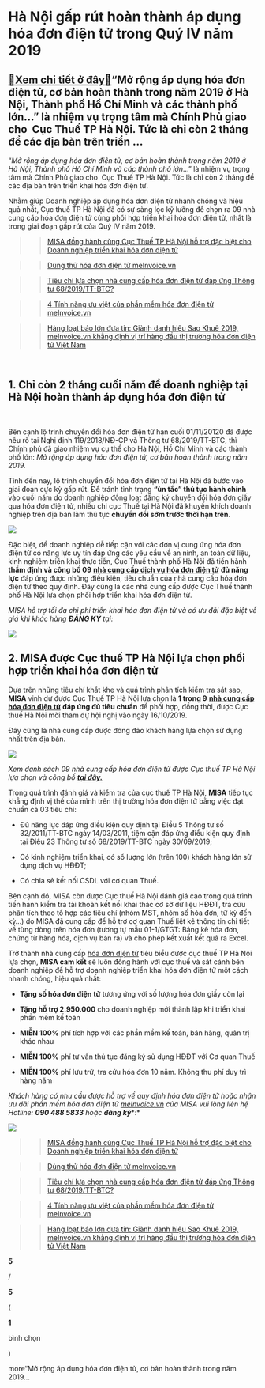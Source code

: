 Hà Nội gấp rút hoàn thành áp dụng hóa đơn điện tử trong Quý IV năm 2019
=======================================================================

[:gift:Xem chi tiết ở đây:gift:](https://hddtvn.com/ha-noi-gap-rut-hoan-thanh-ap-dung-hoa-don-dien-tu-trong-quy-iv-nam-2019/)“Mở rộng áp dụng hóa đơn điện tử, cơ bản hoàn thành trong năm 2019 ở Hà Nội, Thành phố Hồ Chí Minh và các thành phố lớn…” là nhiệm vụ trọng tâm mà Chính Phủ giao cho  Cục Thuế TP Hà Nội. Tức là chỉ còn 2 tháng để các địa bàn trên triển …
---------------------------------------------------------------------------------------------------------------------------------------------------------------------------------------------------------------------------------------------

“*Mở rộng áp dụng hóa đơn điện tử, cơ bản hoàn thành trong năm 2019 ở Hà Nội, Thành phố Hồ Chí Minh và các thành phố lớn*…” là nhiệm vụ trọng tâm mà Chính Phủ giao cho  Cục Thuế TP Hà Nội. Tức là chỉ còn 2 tháng để các địa bàn trên triển khai hóa đơn điện tử.


Nhằm giúp Doanh nghiệp áp dụng hóa đơn điện tử nhanh chóng và hiệu quả nhất, Cục thuế TP Hà Nội đã có sự sàng lọc kỹ lưỡng để chọn ra 09 nhà cung cấp hóa đơn điện tử cùng phối hợp triển khai hóa đơn điện tử, nhất là trong giai đoạn gấp rút của Quý IV năm 2019.


>> [MISA đồng hành cùng Cục Thuế TP Hà Nội hỗ trợ đặc biệt cho Doanh nghiệp triển khai hóa đơn điện tử](https://meinvoice.vn/tin-tuc/chi-tiet/newsid/5681/misa-hanh-cung-cuc-thue-tp-ha-noi-trien-khai-hoa-don-dien-tu/)


>> [Dùng thử hóa đơn điện tử meInvoice.vn](https://www.meinvoice.vn/tin-tuc/chi-tiet/newsid/3609/dung-thu-hoa-don-dien-tu/)


>> [Tiêu chí lựa chọn nhà cung cấp hóa đơn điện tử đáp ứng Thông tư 68/2019/TT-BTC?](https://www.meinvoice.vn/tin-tuc/chi-tiet/newsid/5557/nha-cung-cap-hoa-don-dien-tu-dap-ung-thong-tu-68-2019-tt-btc/)


>> [4 Tính năng ưu việt của phần mềm hóa đơn điện tử meInvoice.vn](https://meinvoice.vn/tin-tuc/chi-tiet/newsid/3649/4-tinh-nang-uu-viet-cua-phan-mem-hoa-don-dien-tu-meinvoice-vn/)


>> [Hàng loạt báo lớn đưa tin: Giành danh hiệu Sao Khuê 2019, meInvoice.vn khẳng định vị trí hàng đầu thị trường hóa đơn điện tử Việt Nam](https://meinvoice.vn/tin-tuc/chi-tiet/newsid/3088/hang-loat-bao-lon-dua-tin-danh-danh-hieu-sao-khue-2019-meinvoice-khang-dinh-vi-tri-hang-dau-thi-truong-hoa-don-dien-tu-viet-nam/)


 


**1. Chỉ còn 2 tháng cuối năm để doanh nghiệp tại Hà Nội hoàn thành áp dụng hóa đơn điện tử**
---------------------------------------------------------------------------------------------


 


Bên cạnh lộ trình chuyển đổi hóa đơn điện tử hạn cuối 01/11/20120 đã được nêu rõ tại Nghị định 119/2018/NĐ-CP và Thông tư 68/2019/TT-BTC, thì Chính phủ đã giao nhiệm vụ cụ thể cho Hà Nội, Hồ Chí Minh và các thành phố lớn: *Mở rộng áp dụng hóa đơn điện tử, cơ bản hoàn thành trong năm 2019.*


Tính đến nay, lộ trình chuyển đổi hóa đơn điện tử tại Hà Nội đã bước vào giai đoạn cực kỳ gấp rút. Để tránh tình trạng **“ùn tắc” thủ tục hành chính** vào cuối năm do doanh nghiệp đồng loạt đăng ký chuyển đổi hóa đơn giấy qua hóa đơn điện tử, nhiều chi cục Thuế tại Hà Nội đã khuyến khích doanh nghiệp trên địa bàn làm thủ tục **chuyển đổi sớm trước thời hạn trên**.


![](https://hddtvn.com/wp-content/uploads/2021/01/3731.jpg)


Đặc biệt, để doanh nghiệp dễ tiếp cận với các đơn vị cung ứng hóa đơn điện tử có năng lực uy tín đáp ứng các yêu cầu về an ninh, an toàn dữ liệu, kinh nghiệm triển khai thực tiễn, Cục Thuế thành phố Hà Nội đã tiến hành **thẩm định và công bố 09** [**nhà cung cấp dịch vụ hóa đơn điện tử**](https://www.meinvoice.vn/) **đủ năng lực** đáp ứng được những điều kiện, tiêu chuẩn của nhà cung cấp hóa đơn điện tử theo quy định. Đây cũng là các nhà cung cấp được Cục Thuế thành phố Hà Nội lựa chọn phối hợp triển khai hóa đơn điện tử.


*MISA hỗ trợ tối đa chi phí triển khai hóa đơn điện tử và có ưu đãi đặc biệt về giá khi khác hàng* ***ĐĂNG KÝ*** *tại:*


[![](https://hddtvn.com/wp-content/uploads/2021/01/cta-31a.png)](https://offer.meinvoice.vn/phan-mem-hoa-don-dien-tu-misa?utm_source=website&utm_content=tin-tuc-website-ke-toan)


**2. MISA được Cục thuế TP Hà Nội lựa chọn phối hợp triển khai hóa đơn điện tử**
--------------------------------------------------------------------------------


Dựa trên những tiêu chí khắt khe và quá trình phân tích kiểm tra sát sao, **MISA** vinh dự được Cục Thuế TP Hà Nội lựa chọn là **1 trong 9** [**nhà cung cấp hóa đơn điện tử**](https://www.meinvoice.vn/) **đáp ứng đủ tiêu chuẩn** để phối hợp, đồng thời, được Cục thuế Hà Nội mời tham dự hội nghị vào ngày 16/10/2019. 


Đây cũng là nhà cung cấp được đông đảo khách hàng lựa chọn sử dụng nhất trên địa bàn.


![](https://hddtvn.com/wp-content/uploads/2021/01/1200-02-02-768x402-2.jpg)


*Xem danh sách 09 nhà cung cấp hóa đơn điện tử được Cục thuế TP Hà Nội lựa chọn và công bố* [***tại đây.***](http://hanoi.gdt.gov.vn/wps/portal/!ut/p/z1/tZNNc4IwEIZ_jUcmCVECR5gyBcXRgqjk4kQaJK0ErVHaf98wPbS1H9hxmktmZ3afd_PuBlCwBFSyk9gwJWrJtjrOqLWCfSeM7HkyGd54BIZ-PHbJrWPCsQUWnxMwIg4MpyPXifwU2rEF6EX1PxwXdtXPAQU0l2qnSpCVTNaiBw9C8R6UvDn0YH7MVXnUIbYKbuUWMzhiudHHDjZsxgcGKSAyTVIUa7xuWbtc3IPsouxFlzn096ctWr2PhJjcaUIaTj2EPDQJ0XnCN_Z2iWS6SfJO8EjkwdBJgmiGAzwiegInwRuQyvqp0gNP_uhB8EXhzAbfvFKhA4_-F4-vxA8B3Wzr9dtXEg_7PXX1vtZS8WcFllcv7K5K08rGL8ZjbDezotxUq7GPB-11eAW6B5oa/dz/d5/L2dBISEvZ0FBIS9nQSEh/?fbclid=IwAR0SvOFHHZQjyNgc7MkUMl89KtNXZfaLGDbRzzmWoFOu3D1BkuwMd-b58pk)


Trong quá trình đánh giá và kiểm tra của cục thuế TP Hà Nội, **MISA** tiếp tục khẳng định vị thế của mình trên thị trường hóa đơn điện tử bằng việc đạt chuẩn cả 03 tiêu chí:




* Đủ năng lực đáp ứng điều kiện quy định tại Điều 5 Thông tư số 32/2011/TT-BTC ngày 14/03/2011, tiệm cận đáp ứng điều kiện quy định tại Điều 23 Thông tư số 68/2019/TT-BTC ngày 30/09/2019;

* Có kinh nghiệm triển khai, có số lượng lớn (trên 100) khách hàng lớn sử dụng dịch vụ HĐĐT;

* Có chia sẻ kết nối CSDL với cơ quan Thuế.



Bên cạnh đó, MISA còn được Cục thuế Hà Nội đánh giá cao trong quá trình tiến hành kiểm tra tài khoản kết nối khai thác cơ sở dữ liệu HĐĐT, tra cứu phân tích theo tổ hợp các tiêu chí (nhóm MST, nhóm số hóa đơn, từ kỳ đến kỳ…) do MISA đã cung cấp để hỗ trợ cơ quan Thuế liệt kê thông tin chi tiết về từng dòng trên hóa đơn (tương tự mẫu 01-1/GTGT: Bảng kê hóa đơn, chứng từ hàng hóa, dịch vụ bán ra) và cho phép kết xuất kết quả ra Excel.


Trở thành nhà cung cấp [hóa đơn điện tử](https://www.meinvoice.vn/) tiêu biểu được cục thuế TP Hà Nội lựa chọn, **MISA cam kết** sẽ luôn đồng hành với cục thuế và sát cánh bên doanh nghiệp để hỗ trợ doanh nghiệp triển khai hóa đơn điện tử một cách nhanh chóng, hiệu quả nhất:




* **Tặng số hóa đơn điện tử** tương ứng với số lượng hóa đơn giấy còn lại

* **Tặng hỗ trợ 2.950.000** cho doanh nghiệp mới thành lập khi triển khai phần mềm kế toán

* **MIỄN 100%** phí tích hợp với các phần mềm kế toán, bán hàng, quản trị khác nhau

* **MIỄN 100%** phí tư vấn thủ tục đăng ký sử dụng HĐĐT với Cơ quan Thuế

* **MIỄN 100%** phí lưu trữ, tra cứu hóa đơn 10 năm. Không thu phí duy trì hàng năm



*Khách hàng có nhu cầu được hỗ trợ về quy định hóa đơn điện tử hoặc nhận ưu đãi phần mềm hóa đơn điện tử* [*meInvoice.vn*](https://www.meinvoice.vn/) *của MISA vui lòng liên hệ Hotline:* ***090 488 5833*** *hoặc* ***đăng ký****:*


[![](https://hddtvn.com/wp-content/uploads/2021/01/cta-31a.png)](https://offer.meinvoice.vn/phan-mem-hoa-don-dien-tu-misa?utm_source=website&utm_content=tin-tuc-website-ke-toan)


>> [MISA đồng hành cùng Cục Thuế TP Hà Nội hỗ trợ đặc biệt cho Doanh nghiệp triển khai hóa đơn điện tử](https://meinvoice.vn/tin-tuc/chi-tiet/newsid/5681/misa-hanh-cung-cuc-thue-tp-ha-noi-trien-khai-hoa-don-dien-tu/)


>> [Dùng thử hóa đơn điện tử meInvoice.vn](https://www.meinvoice.vn/tin-tuc/chi-tiet/newsid/3609/dung-thu-hoa-don-dien-tu/)


>> [Tiêu chí lựa chọn nhà cung cấp hóa đơn điện tử đáp ứng Thông tư 68/2019/TT-BTC?](https://www.meinvoice.vn/tin-tuc/chi-tiet/newsid/5557/nha-cung-cap-hoa-don-dien-tu-dap-ung-thong-tu-68-2019-tt-btc/)


>> [4 Tính năng ưu việt của phần mềm hóa đơn điện tử meInvoice.vn](https://meinvoice.vn/tin-tuc/chi-tiet/newsid/3649/4-tinh-nang-uu-viet-cua-phan-mem-hoa-don-dien-tu-meinvoice-vn/)


>> [Hàng loạt báo lớn đưa tin: Giành danh hiệu Sao Khuê 2019, meInvoice.vn khẳng định vị trí hàng đầu thị trường hóa đơn điện tử Việt Nam](https://meinvoice.vn/tin-tuc/chi-tiet/newsid/3088/hang-loat-bao-lon-dua-tin-danh-danh-hieu-sao-khue-2019-meinvoice-khang-dinh-vi-tri-hang-dau-thi-truong-hoa-don-dien-tu-viet-nam/)








































**5**  

/  

**5**  

(  

**1**  

  

 bình chọn   

)


more“Mở rộng áp dụng hóa đơn điện tử, cơ bản hoàn thành trong năm 2019…

